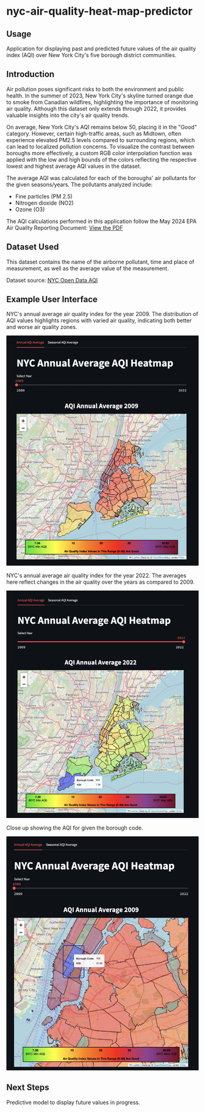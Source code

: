 # nyc-air-quality-heat-map-predictor

## Usage

Application for displaying past and predicted future values of the air quality index (AQI) over New York City's five borough district communities. 

## Introduction

Air pollution poses significant risks to both the environment and public health. In the summer of 2023, New York City's skyline turned orange due to smoke from Canadian wildfires, highlighting the importance of monitoring air quality. Although this dataset only extends through 2022, it provides valuable insights into the city's air quality trends.

On average, New York City's AQI remains below 50, placing it in the "Good" category. However, certain high-traffic areas, such as Midtown, often experience elevated PM2.5 levels compared to surrounding regions, which can lead to localized pollution concerns. To visualize the contrast between boroughs more effectively, a custom RGB color interpolation function was applied with the low and high bounds of the colors reflecting the respective lowest and highest average AQI values in the dataset.

The average AQI was calculated for each of the boroughs' air pollutants for the given seasons/years. The pollutants analyzed include:

- Fine particles (PM 2.5)
- Nitrogen dioxide (NO2)
- Ozone (O3)

The AQI calculations performed in this application follow the May 2024 EPA Air Quality Reporting Document: [View the PDF](resources/EPA/technical-assistance-document-for-the-reporting-of-daily-air-quailty.pdf)

## Dataset Used

This dataset contains the name of the airborne pollutant, time and place of measurement, as well as the average value of the measurement. 

Dataset source: [NYC Open Data AQI](https://data.cityofnewyork.us/Environment/Air-Quality/c3uy-2p5r/about_data)

## Example User Interface

NYC's annual average air quality index for the year 2009. The distribution of AQI values highlights regions with varied air quality, indicating both better and worse air quality zones.

![Alt Text](assets/1_annual_average_2009.jpg)

NYC's annual average air quality index for the year 2022. The averages here reflect changes in the air quality over the years as compared to 2009. 

![Alt Text](assets/2_annual_average_2022.jpg)

Close up showing the AQI for given the borough code.

![Alt Text](assets/3_close_up_annual_average_2009.jpg)

## Next Steps

Predictive model to display future values in progress.